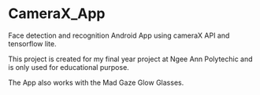 # CameraX_App
Face detection and recognition Android App using cameraX API and tensorflow lite.

This project is created for my final year project at Ngee Ann Polytechic and is only used for educational purpose.

The App also works with the Mad Gaze Glow Glasses. 
